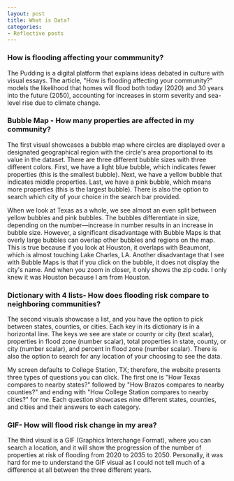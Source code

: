 ```yaml
---
layout: post
title: What is Data?
categories:
- Reflective posts
---
```


### How is flooding affecting your commmunity? 

The Pudding is a digital platform that explains ideas debated in culture with visual essays. The article, "How is flooding affecting your community?" models the likelihood that homes will flood both today (2020) and 30 years into the future (2050), accounting for increases in storm severity and sea-level rise due to climate change.
<br/>

### Bubble Map - How many properties are affected in my community? 

The first visual showcases a bubble map where circles are displayed over a designated geographical region with the circle's area proportional to its value in the dataset. There are three different bubble sizes with three different colors. First, we have a light blue bubble, which indicates fewer properties (this is the smallest bubble). Next, we have a yellow bubble that indicates middle properties. Last, we have a pink bubble, which means more properties (this is the largest bubble). There is also the option to search which city of your choice in the search bar provided.
<br/>
 
When we look at Texas as a whole, we see almost an even split between yellow bubbles and pink bubbles. The bubbles differentiate in size, depending on the number—increase in number results in an increase in bubble size. However, a significant disadvantage with Bubble Maps is that overly large bubbles can overlap other bubbles and regions on the map. This is true because if you look at Houston, it overlaps with Beaumont, which is almost touching Lake Charles, LA. Another disadvantage that I see with Bubble Maps is that if you click on the bubble, it does not display the city's name. And when you zoom in closer, it only shows the zip code. I only knew it was Houston because I am from Houston. 
<br/>

### Dictionary with 4 lists- How does flooding risk compare to neighboring communities? 

The second visuals showcase a list, and you have the option to pick between states, counties, or cities. Each key in its dictionary is in a horizontal line. The keys we see are state or county or city (text scalar), properties in flood zone (number scalar), total properties in state, county, or city (number scalar), and percent in flood zone (number scalar). There is also the option to search for any location of your choosing to see the data.
<br/>
 
My screen defaults to College Station, TX; therefore, the website presents three types of questions you can click.  The first one is "How Texas compares to nearby states?" followed by "How Brazos compares to nearby counties?" and ending with "How College Station compares to nearby cities?" for me. Each question showcases nine different states, counties, and cities and their answers to each category.
<br/>

### GIF- How will flood risk change in my area? 

The third visual is a GIF (Graphics Interchange Format), where you can search a location, and it will show the progression of the number of properties at risk of flooding from 2020 to 2035 to 2050. Personally, it was hard for me to understand the GIF visual as I could not tell much of a difference at all between the three different years.
<br/>
